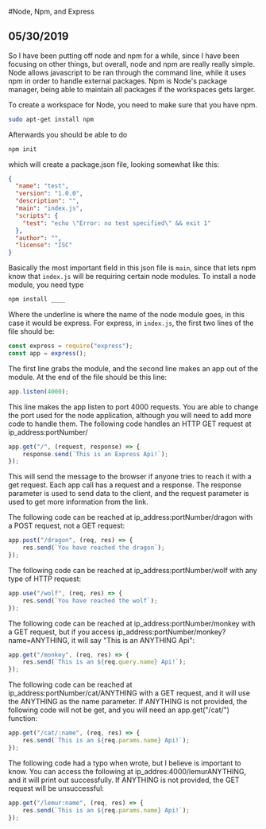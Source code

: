 #Node, Npm, and Express
## 05/30/2019

So I have been putting off node and npm for a while, since I have been focusing on other things, but overall, node and npm are really really simple. Node allows javascript to be ran through the command line, while it uses npm in order to handle external packages. Npm is Node's package manager, being able to maintain all packages if the workspaces gets larger.

To create a workspace for Node, you need to make sure that you have npm.
```sh
sudo apt-get install npm
```

Afterwards you should be able to do
```sh
npm init
```
which will create a package.json file, looking somewhat like this:
```json
{
  "name": "test",
  "version": "1.0.0",
  "description": "",
  "main": "index.js",
  "scripts": {
    "test": "echo \"Error: no test specified\" && exit 1"
  },
  "author": "",
  "license": "ISC"
}
```
Basically the most important field in this json file is `main`, since that lets npm know that  `index.js` will be requiring certain node modules. To install a node module, you need type
```sh
npm install ____
```
Where the underline is where the name of the node module goes, in this case it would be express. For express, in `index.js`, the first two lines of the file should be:
```js
const express = require("express");
const app = express();
```
The first line grabs the module, and the second line makes an app out of the module. At the end of the file should be this line:
```js
app.listen(4000);
```
This line makes the app listen to port 4000 requests. You are able to change the port used for the node application, although you will need to add more code to handle them. The following code handles an HTTP GET request at ip_address:portNumber/ 
```js
app.get("/", (request, response) => {
    response.send(`This is an Express Api!`);
});
```
This will send the message to the browser if anyone tries to reach it with a get request. Each app call has a request and a response. The response parameter is used to send data to the client, and the request parameter is used to get more information from the link.

The following code can be reached at ip_address:portNumber/dragon with a POST request, not a GET request:
```js
app.post("/dragon", (req, res) => {
    res.send(`You have reached the dragon`);
});
```
The following code can be reached at ip_address:portNumber/wolf with any type of HTTP request:
```js
app.use("/wolf", (req, res) => {
    res.send(`You have reached the wolf`);
});
```
The following code can be reached at ip_address:portNumber/monkey with a GET request, but if you access ip_address:portNumber/monkey?name=ANYTHING, it will say \"This is an ANYTHING Api\":
```js
app.get("/monkey", (req, res) => {
    res.send(`This is an ${req.query.name} Api!`);
});
```
The following code can be reached at ip_address:portNumber/cat/ANYTHING with a GET request, and it will use the ANYTHING as the name parameter. If ANYTHING is not provided, the following code will not be get, and you will need an app.get("/cat/") function:
```js
app.get("/cat/:name", (req, res) => {
    res.send(`This is an ${req.params.name} Api!`);
});
```
The following code had a typo when wrote, but I believe is important to know. You can access the following at ip_addres:4000/lemurANYTHING, and it will print out successfully. If ANYTHING is not provided, the GET request will be unsuccessful:
```js
app.get("/lemur:name", (req, res) => {
    res.send(`This is an ${req.params.name} Api!`);
});
```